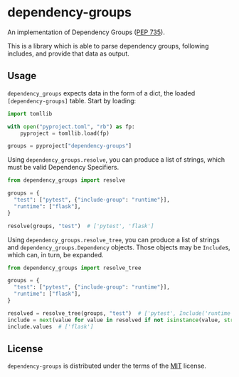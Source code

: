 # dependency-groups

An implementation of Dependency Groups ([PEP 735](https://peps.python.org/pep-0735/)).

This is a library which is able to parse dependency groups, following includes, and provide that data as output.

## Usage

`dependency_groups` expects data in the form of a dict, the loaded
`[dependency-groups]` table. Start by loading:

```python
import tomllib

with open("pyproject.toml", "rb") as fp:
    pyproject = tomllib.load(fp)

groups = pyproject["dependency-groups"]
```

Using `dependency_groups.resolve`, you can produce a list of strings, which
must be valid Dependency Specifiers.

```python
from dependency_groups import resolve

groups = {
  "test": ["pytest", {"include-group": "runtime"}],
  "runtime": ["flask"],
}

resolve(groups, "test")  # ['pytest', 'flask']
```

Using `dependency_groups.resolve_tree`, you can produce a list of strings and
`dependency_groups.Dependency` objects. Those objects may be
`Include`s, which can, in turn, be expanded.

```python
from dependency_groups import resolve_tree

groups = {
  "test": ["pytest", {"include-group": "runtime"}],
  "runtime": ["flask"],
}

resolved = resolve_tree(groups, "test")  # ['pytest', Include('runtime')]
include = next(value for value in resolved if not isinstance(value, str))
include.values  # ['flask']
```

## License

`dependency-groups` is distributed under the terms of the [MIT](https://spdx.org/licenses/MIT.html) license.
